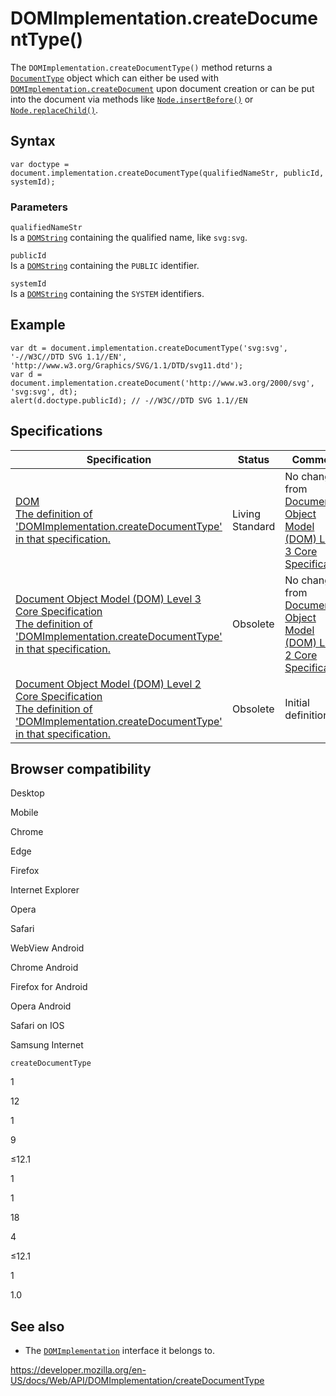 # DOMImplementation.createDocumentType()

The `DOMImplementation.createDocumentType()` method returns a [`DocumentType`](../documenttype) object which can either be used with [`DOMImplementation.createDocument`](createdocument) upon document creation or can be put into the document via methods like [`Node.insertBefore()`](../node/insertbefore) or [`Node.replaceChild()`](../node/replacechild).

## Syntax

    var doctype = document.implementation.createDocumentType(qualifiedNameStr, publicId, systemId);

### Parameters

`qualifiedNameStr`  
Is a [`DOMString`](../domstring) containing the qualified name, like `svg:svg`.

`publicId`  
Is a [`DOMString`](../domstring) containing the `PUBLIC` identifier.

`systemId`  
Is a [`DOMString`](../domstring) containing the `SYSTEM` identifiers.

## Example

    var dt = document.implementation.createDocumentType('svg:svg', '-//W3C//DTD SVG 1.1//EN', 'http://www.w3.org/Graphics/SVG/1.1/DTD/svg11.dtd');
    var d = document.implementation.createDocument('http://www.w3.org/2000/svg', 'svg:svg', dt);
    alert(d.doctype.publicId); // -//W3C//DTD SVG 1.1//EN

## Specifications

<table><thead><tr class="header"><th>Specification</th><th>Status</th><th>Comment</th></tr></thead><tbody><tr class="odd"><td><a href="https://dom.spec.whatwg.org/#dom-domimplementation-createdocumenttype">DOM<br />
<span class="small">The definition of 'DOMImplementation.createDocumentType' in that specification.</span></a></td><td><span class="spec-living">Living Standard</span></td><td>No change from <a href="https://www.w3.org/TR/DOM-Level-3-Core/">Document Object Model (DOM) Level 3 Core Specification</a></td></tr><tr class="even"><td><a href="https://www.w3.org/TR/DOM-Level-3-Core/core.html#Level-2-Core-DOM-createDocType">Document Object Model (DOM) Level 3 Core Specification<br />
<span class="small">The definition of 'DOMImplementation.createDocumentType' in that specification.</span></a></td><td><span class="spec-obsolete">Obsolete</span></td><td>No change from <a href="https://www.w3.org/TR/DOM-Level-2-Core/">Document Object Model (DOM) Level 2 Core Specification</a></td></tr><tr class="odd"><td><a href="https://www.w3.org/TR/DOM-Level-2-Core/core.html#Level-2-Core-DOM-createDocType">Document Object Model (DOM) Level 2 Core Specification<br />
<span class="small">The definition of 'DOMImplementation.createDocumentType' in that specification.</span></a></td><td><span class="spec-obsolete">Obsolete</span></td><td>Initial definition.</td></tr></tbody></table>

## Browser compatibility

Desktop

Mobile

Chrome

Edge

Firefox

Internet Explorer

Opera

Safari

WebView Android

Chrome Android

Firefox for Android

Opera Android

Safari on IOS

Samsung Internet

`createDocumentType`

1

12

1

9

≤12.1

1

1

18

4

≤12.1

1

1.0

## See also

- The [`DOMImplementation`](../domimplementation) interface it belongs to.

<a href="https://developer.mozilla.org/en-US/docs/Web/API/DOMImplementation/createDocumentType" class="_attribution-link">https://developer.mozilla.org/en-US/docs/Web/API/DOMImplementation/createDocumentType</a>
